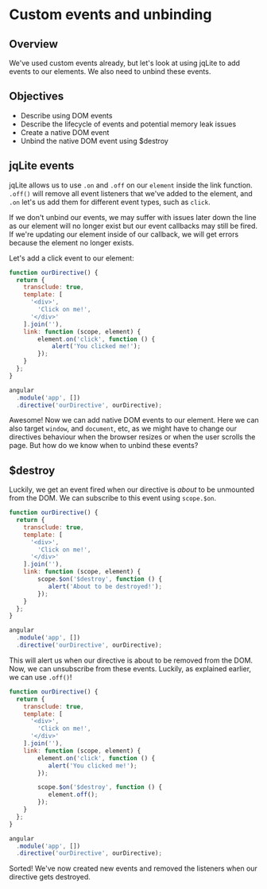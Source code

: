 # Custom events and unbinding

## Overview

We've used custom events already, but let's look at using jqLite to add events to our elements. We also need to unbind these events.

## Objectives

- Describe using DOM events
- Describe the lifecycle of events and potential memory leak issues
- Create a native DOM event
- Unbind the native DOM event using $destroy

## jqLite events

jqLite allows us to use `.on` and `.off` on our `element` inside the link function. `.off()` will remove all event listeners that we've added to the element, and `.on` let's us add them for different event types, such as `click`.

If we don't unbind our events, we may suffer with issues later down the line as our element will no longer exist but our event callbacks may still be fired. If we're updating our element inside of our callback, we will get errors because the element no longer exists.

Let's add a click event to our element:

```js
function ourDirective() {
  return {
    transclude: true,
    template: [
      '<div>',
        'Click on me!',
      '</div>'
    ].join(''),
    link: function (scope, element) {
        element.on('click', function () {
            alert('You clicked me!');
        });
    }
  };
}

angular
  .module('app', [])
  .directive('ourDirective', ourDirective);
```

Awesome! Now we can add native DOM events to our element. Here we can also target `window`, and `document`, etc, as we might have to change our directives behaviour when the browser resizes or when the user scrolls the page. But how do we know when to unbind these events?

## $destroy

Luckily, we get an event fired when our directive is *about* to be unmounted from the DOM. We can subscribe to this event using `scope.$on`.

```js
function ourDirective() {
  return {
    transclude: true,
    template: [
      '<div>',
        'Click on me!',
      '</div>'
    ].join(''),
    link: function (scope, element) {
        scope.$on('$destroy', function () {
           alert('About to be destroyed!');
        });
    }
  };
}

angular
  .module('app', [])
  .directive('ourDirective', ourDirective);
```

This will alert us when our directive is about to be removed from the DOM. Now, we can unsubscribe from these events. Luckily, as explained earlier, we can use `.off()`!

```js
function ourDirective() {
  return {
    transclude: true,
    template: [
      '<div>',
        'Click on me!',
      '</div>'
    ].join(''),
    link: function (scope, element) {
        element.on('click', function () {
           alert('You clicked me!');
        });

        scope.$on('$destroy', function () {
		   element.off();
		});
    }
  };
}

angular
  .module('app', [])
  .directive('ourDirective', ourDirective);
```

Sorted! We've now created new events and removed the listeners when our directive gets destroyed.